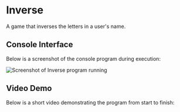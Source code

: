 # Inverse
A game that inverses the letters in a user's name.


## Console Interface
Below is a screenshot of the console program during execution:

![Screenshot of Inverse program running](https://user-images.githubusercontent.com/97514020/154031350-e5b239a7-b702-44c4-9a59-a5196769b24d.png)

## Video Demo
Below is a short video demonstrating the program from start to finish:
